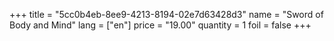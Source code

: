 +++
title = "5cc0b4eb-8ee9-4213-8194-02e7d63428d3"
name = "Sword of Body and Mind"
lang = ["en"]
price = "19.00"
quantity = 1
foil = false
+++
